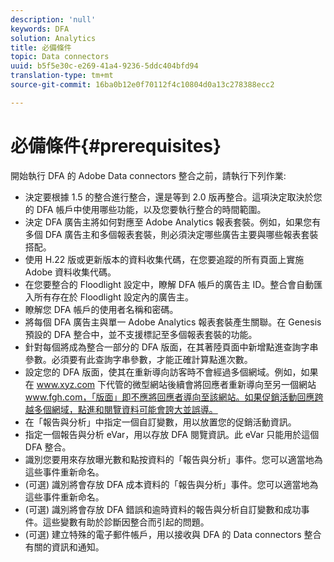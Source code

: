 ```yaml
---
description: 'null'
keywords: DFA
solution: Analytics
title: 必備條件
topic: Data connectors
uuid: b5f5e30c-e269-41a4-9236-5ddc404bfd94
translation-type: tm+mt
source-git-commit: 16ba0b12e0f70112f4c10804d0a13c278388ecc2

---
```



# 必備條件{#prerequisites}

開始執行 DFA 的 Adobe Data connectors 整合之前，請執行下列作業:

* 決定要根據 1.5 的整合進行整合，還是等到 2.0 版再整合。這項決定取決於您的 DFA 帳戶中使用哪些功能，以及您要執行整合的時間範圍。
* 決定 DFA 廣告主將如何對應至 Adobe Analytics 報表套裝。例如，如果您有多個 DFA 廣告主和多個報表套裝，則必須決定哪些廣告主要與哪些報表套裝搭配。
* 使用 H.22 版或更新版本的資料收集代碼，在您要追蹤的所有頁面上實施 Adobe 資料收集代碼。
* 在您要整合的 Floodlight 設定中，瞭解 DFA 帳戶的廣告主 ID。整合會自動匯入所有存在於 Floodlight 設定內的廣告主。
* 瞭解您 DFA 帳戶的使用者名稱和密碼。
* 將每個 DFA 廣告主與單一 Adobe Analytics 報表套裝產生關聯。在 Genesis 預設的 DFA 整合中，並不支援標記至多個報表套裝的功能。
* 針對每個將成為整合一部分的 DFA 版面，在其著陸頁面中新增點進查詢字串參數。必須要有此查詢字串參數，才能正確計算點進次數。
* 設定您的 DFA 版面，使其在重新導向訪客時不會經過多個網域。例如，如果在 www.xyz.com 下代管的微型網站後續會將回應者重新導向至另一個網站 www.fgh.com，「版面」即不應將回應者導向至該網站。如果促銷活動回應跨越多個網域，點進和閱覽資料可能會誇大並誤導。
* 在「報告與分析」中指定一個自訂變數，用以放置您的促銷活動資訊。
* 指定一個報告與分析 eVar，用以存放 DFA 閱覽資訊。此 eVar 只能用於這個 DFA 整合。
* 識別您要用來存放曝光數和點按資料的「報告與分析」事件。您可以適當地為這些事件重新命名。
* (可選) 識別將會存放 DFA 成本資料的「報告與分析」事件。您可以適當地為這些事件重新命名。
* (可選) 識別將會存放 DFA 錯誤和逾時資料的報告與分析自訂變數和成功事件。這些變數有助於診斷因整合而引起的問題。
* (可選) 建立特殊的電子郵件帳戶，用以接收與 DFA 的 Data connectors 整合有關的資訊和通知。


